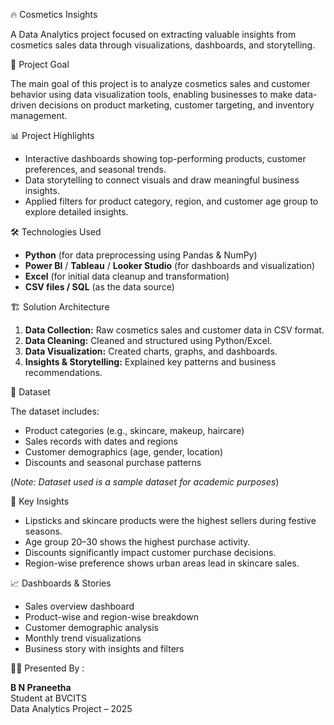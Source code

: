 🔥 Cosmetics Insights 

A Data Analytics project focused on extracting valuable insights from cosmetics sales data through visualizations, dashboards, and storytelling.

 🎯 Project Goal

The main goal of this project is to analyze cosmetics sales and customer behavior using data visualization tools, enabling businesses to make data-driven decisions on product marketing, customer targeting, and inventory management.

 📊 Project Highlights

- Interactive dashboards showing top-performing products, customer preferences, and seasonal trends.
- Data storytelling to connect visuals and draw meaningful business insights.
- Applied filters for product category, region, and customer age group to explore detailed insights.

 🛠️ Technologies Used

- **Python** (for data preprocessing using Pandas & NumPy)
- **Power BI** / **Tableau** / **Looker Studio** (for dashboards and visualization) 
- **Excel** (for initial data cleanup and transformation)
- **CSV files / SQL** (as the data source)

 🏗️ Solution Architecture

1. **Data Collection:** Raw cosmetics sales and customer data in CSV format.
2. **Data Cleaning:** Cleaned and structured using Python/Excel.
3. **Data Visualization:** Created charts, graphs, and dashboards.
4. **Insights & Storytelling:** Explained key patterns and business recommendations.

 📁 Dataset

The dataset includes:
- Product categories (e.g., skincare, makeup, haircare)
- Sales records with dates and regions
- Customer demographics (age, gender, location)
- Discounts and seasonal purchase patterns

(*Note: Dataset used is a sample dataset for academic purposes*)

 📌 Key Insights

- Lipsticks and skincare products were the highest sellers during festive seasons.
- Age group 20–30 shows the highest purchase activity.
- Discounts significantly impact customer purchase decisions.
- Region-wise preference shows urban areas lead in skincare sales.

 📈 Dashboards & Stories

- Sales overview dashboard
- Product-wise and region-wise breakdown
- Customer demographic analysis
- Monthly trend visualizations
- Business story with insights and filters

 👩‍💻 Presented By :

**B N Praneetha**  
Student at BVCITS  
Data Analytics Project – 2025

